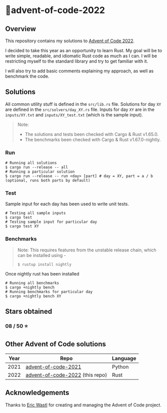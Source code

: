 # :christmas_tree:advent-of-code-2022

## Overview

This repository contains my solutions to [Advent of Code 2022](https://adventofcode.com/2022).

I decided to take this year as an opportunity to learn Rust. My goal will be to write simple, readable, and idiomatic Rust code as much as I can.
I will be restricting myself to the standard library and try to get familiar with it.

I will also try to add basic comments explaining my approach, as well as benchmark the code.

## Solutions

All common utility stuff is defined in the `src/lib.rs` file. Solutions for day `XY` are defined in the `src/solvers/day_XY.rs` file. Inputs
for day `XY` are in the `inputs/XY.txt` and `inputs/XY_test.txt` (which is the sample input).

> Note:
> - The solutions and tests been checked with Cargo & Rust v1.65.0.
> - The benchmarks been checked with Cargo & Rust v1.67.0-nightly.

### Run

```shell
# Running all solutions
$ cargo run --release -- all
# Running a particular solution
$ cargo run --release -- run <day> [part] # day = XY, part = a / b (optional, runs both parts by default)
```

### Test

Sample input for each day has been used to write unit tests.

```shell
# Testing all sample inputs
$ cargo test
# Testing sample input for particular day
$ cargo test XY
```

### Benchmarks

> Note: This requires features from the unstable release chain, which can be installed using -
> ```shell
> $ rustup install nightly
> ```

Once nightly rust has been installed
```shell
# Running all benchmarks
$ cargo +nightly bench
# Running benchmarks for particular day
$ cargo +nightly bench XY
```

## Stars obtained

### 08 / 50 :star:

## Other Advent of Code solutions

| Year | Repo | Language |
| ---- | ---- | -------- |
| 2021 | [advent-of-code-2021](https://github.com/v-shenoy/advent-of-code-2021) | Python |
| 2022 | [advent-of-code-2022](https://github.com/v-shenoy/advent-of-code-2022) (this repo) | Rust |


## Acknowledgements

Thanks to [Eric Wastl](https://github.com/topaz) for creating and managing the Advent of Code project.
